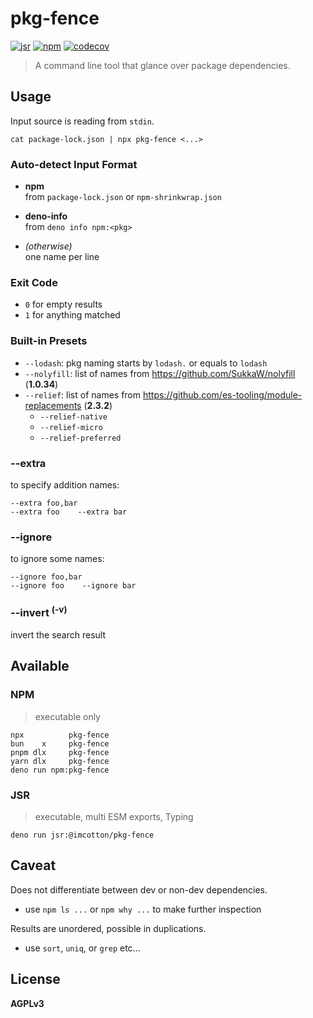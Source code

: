 pkg-fence
=========

[![jsr](https://jsr.io/badges/@imcotton/pkg-fence)](https://jsr.io/@imcotton/pkg-fence)
[![npm](https://badgen.net/npm/v/pkg-fence)](https://www.npmjs.com/package/pkg-fence)
[![codecov](https://codecov.io/gh/imcotton/pkg-fence/graph/badge.svg)](https://codecov.io/gh/imcotton/pkg-fence)

> A command line tool that glance over package dependencies.





Usage
-----

Input source is reading from `stdin`.

    cat package-lock.json | npx pkg-fence <...>





### Auto-detect Input Format

- **npm**\
   from `package-lock.json` or `npm-shrinkwrap.json`

- **deno-info**\
   from `deno info npm:<pkg>`

- _(otherwise)_\
   one name per line





### Exit Code

- `0` for empty results
- `1` for anything matched





### Built-in Presets

- `--lodash`: pkg naming starts by `lodash.` or equals to `lodash`
- `--nolyfill`: list of names from https://github.com/SukkaW/nolyfill (**1.0.34**)
- `--relief`: list of names from https://github.com/es-tooling/module-replacements (**2.3.2**)
  - `--relief-native`
  - `--relief-micro`
  - `--relief-preferred`





### --extra

to specify addition names:

    --extra foo,bar
    --extra foo    --extra bar





### --ignore

to ignore some names:

    --ignore foo,bar
    --ignore foo    --ignore bar





### --invert <sup>(-v)</sup>

invert the search result





Available
---------

### NPM

> executable only

```
npx          pkg-fence
bun    x     pkg-fence
pnpm dlx     pkg-fence
yarn dlx     pkg-fence
deno run npm:pkg-fence
```

### JSR

> executable, multi ESM exports, Typing

```
deno run jsr:@imcotton/pkg-fence
```





Caveat
------

Does not differentiate between dev or non-dev dependencies.

- use `npm ls ...` or `npm why ...` to make further inspection

Results are unordered, possible in duplications.

- use `sort`, `uniq`, or `grep` etc...





License
-------

**AGPLv3**

